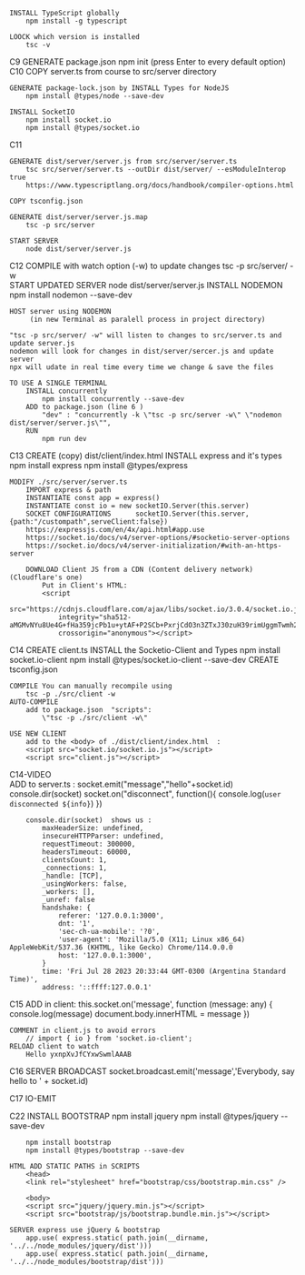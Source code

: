     
    INSTALL TypeScript globally
        npm install -g typescript

    LOOCK which version is installed
        tsc -v
C9
    GENERATE package.json
        npm init
        (press Enter to every default option)
C10
    COPY server.ts from course to src/server directory
    
    GENERATE package-lock.json by INSTALL Types for NodeJS
        npm install @types/node --save-dev
    
    INSTALL SocketIO
        npm install socket.io
        npm install @types/socket.io
C11
    
    GENERATE dist/server/server.js from src/server/server.ts 
        tsc src/server/server.ts --outDir dist/server/ --esModuleInterop true
        https://www.typescriptlang.org/docs/handbook/compiler-options.html  
    
    COPY tsconfig.json
    
    GENERATE dist/server/server.js.map
        tsc -p src/server
    
    START SERVER
        node dist/server/server.js

C12
    COMPILE with watch option (-w) to update changes
        tsc -p src/server/ -w   
    START UPDATED SERVER
        node dist/server/server.js
    INSTALL NODEMON
        npm install nodemon --save-dev

    HOST server using NODEMON
         (in new Terminal as paralell process in project directory)
    
    "tsc -p src/server/ -w" will listen to changes to src/server.ts and update server.js
    nodemon will look for changes in dist/server/sercer.js and update server
    npx will udate in real time every time we change & save the files
            
    TO USE A SINGLE TERMINAL
        INSTALL concurrently
            npm install concurrently --save-dev 
        ADD to package.json (line 6 )
            "dev" : "concurrently -k \"tsc -p src/server -w\" \"nodemon dist/server/server.js\"",
        RUN
            npm run dev

C13 
    CREATE (copy) dist/client/index.html
    INSTALL express and it's types
        npm install express
        npm install @types/express


    MODIFY ./src/server/server.ts
        IMPORT express & path
        INSTANTIATE const app = express()
        INSTANTIATE const io = new socketIO.Server(this.server)
        SOCKET CONFIGURATIONS      socketIO.Server(this.server,{path:"/custompath",serveClient:false})
        https://expressjs.com/en/4x/api.html#app.use
        https://socket.io/docs/v4/server-options/#socketio-server-options
        https://socket.io/docs/v4/server-initialization/#with-an-https-server

        DOWNLOAD Client JS from a CDN (Content delivery network) (Cloudflare's one)
            Put in Client's HTML:
            <script
                src="https://cdnjs.cloudflare.com/ajax/libs/socket.io/3.0.4/socket.io.js"
                integrity="sha512-aMGMvNYu8Ue4G+fHa359jcPb1u+ytAF+P2SCb+PxrjCdO3n3ZTxJ30zuH39rimUggmTwmh2u7wvQsDTHESnmfQ=="
                crossorigin="anonymous"></script>
C14
    CREATE client.ts
    INSTALL the Socketio-Client and Types
        npm install socket.io-client
        npm install @types/socket.io-client --save-dev
    CREATE tsconfig.json

    COMPILE You can manually recompile using
        tsc -p ./src/client -w
    AUTO-COMPILE
        add to package.json  "scripts":
            \"tsc -p ./src/client -w\"

    USE NEW CLIENT             
        add to the <body> of ./dist/client/index.html  :
        <script src="socket.io/socket.io.js"></script>
        <script src="client.js"></script>

C14-VIDEO   
    ADD to server.ts :
        socket.emit("message","hello"+socket.id)
        console.dir(socket)
        socket.on("disconnect", function(){
            console.log(`user disconnected ${info}`)    })

        console.dir(socket)  shows us :
            maxHeaderSize: undefined,
            insecureHTTPParser: undefined,
            requestTimeout: 300000,
            headersTimeout: 60000,
            clientsCount: 1,
            _connections: 1,
            _handle: [TCP],
            _usingWorkers: false,
            _workers: [],
            _unref: false
            handshake: {
                referer: '127.0.0.1:3000',
                dnt: '1',
                'sec-ch-ua-mobile': '?0',
                'user-agent': 'Mozilla/5.0 (X11; Linux x86_64) AppleWebKit/537.36 (KHTML, like Gecko) Chrome/114.0.0.0
                host: '127.0.0.1:3000',
            }
            time: 'Fri Jul 28 2023 20:33:44 GMT-0300 (Argentina Standard Time)',
            address: '::ffff:127.0.0.1'

C15 ADD in client:
        this.socket.on('message', function (message: any) {
            console.log(message)
            document.body.innerHTML = message
        })

    COMMENT in client.js to avoid errors
        // import { io } from 'socket.io-client';
    RELOAD client to watch 
        Hello yxnpXvJfCYxwSwmlAAAB

C16
    SERVER BROADCAST
        socket.broadcast.emit('message','Everybody, say hello to ' + socket.id)

C17 IO-EMIT


C22
    INSTALL BOOTSTRAP
        npm install jquery
        npm install @types/jquery --save-dev

        npm install bootstrap
        npm install @types/bootstrap --save-dev

    HTML ADD STATIC PATHS in SCRIPTS
        <head>
        <link rel="stylesheet" href="bootstrap/css/bootstrap.min.css" />
        
        <body>
        <script src="jquery/jquery.min.js"></script>
        <script src="bootstrap/js/bootstrap.bundle.min.js"></script>

    SERVER express use jQuery & bootstrap
        app.use( express.static( path.join(__dirname, '../../node_modules/jquery/dist')))
        app.use( express.static( path.join(__dirname, '../../node_modules/bootstrap/dist')))
